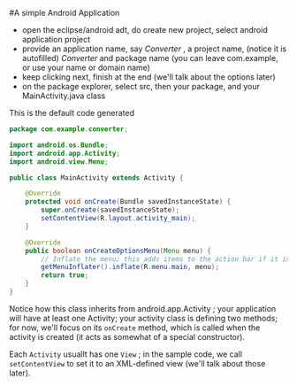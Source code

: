 #A simple Android Application

* open the eclipse/android adt, do create new project, select android application project
* provide an application name, say _Converter_ , a project name, (notice it is autofilled) _Converter_ and package name (you can leave com.example, or use your name or domain name)
* keep clicking next, finish at the end (we'll talk about the options later)
* on the package explorer, select src, then your package, and your MainActivity.java class


This is the default code generated
```java
package com.example.converter;

import android.os.Bundle;
import android.app.Activity;
import android.view.Menu;

public class MainActivity extends Activity {

    @Override
    protected void onCreate(Bundle savedInstanceState) {
        super.onCreate(savedInstanceState);
        setContentView(R.layout.activity_main);
    }

    @Override
    public boolean onCreateOptionsMenu(Menu menu) {
        // Inflate the menu; this adds items to the action bar if it is present.
        getMenuInflater().inflate(R.menu.main, menu);
        return true;
    }    
}
```

Notice how this class inherits from android.app.Activity ; your application will have at least one Activity; your activity class is defining two methods; for now, we'll focus on its `onCreate` method, which is called when the activity is created (it acts as somewhat of a special constructor).

Each `Activity` usuallt has one `View` ; in the sample code, we call `setContentView` to set it to an XML-defined view (we'll talk about those later). 

